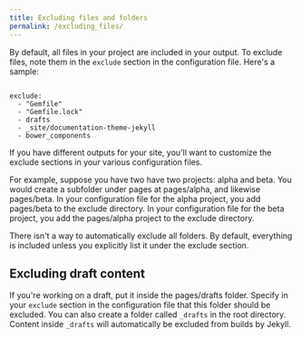 ```yaml
---
title: Excluding files and folders
permalink: /excluding_files/
---
```


By default, all files in your project are included in your output. To exclude files, note them in the `exclude` section in the configuration file. Here's a sample:

```

exclude: 
  - "Gemfile"
  - "Gemfile.lock"
  - drafts
  - _site/documentation-theme-jekyll
  - bower_components
```

If you have different outputs for your site, you'll want to customize the exclude sections in your various configuration files.

For example, suppose you have two have two projects: alpha and beta. You would create a subfolder under pages at pages/alpha, and likewise pages/beta. In your configuration file for the alpha project, you add pages/beta to the exclude directory. In your configuration file for the beta project, you add the pages/alpha project to the exclude directory.

There isn't a way to automatically exclude all folders. By default, everything is included unless you explicitly list it under the exclude section.

## Excluding draft content

If you're working on a draft, put it inside the pages/drafts folder. Specify in your `exclude` section in the configuration file that this folder should be excluded. You can also create a folder called `_drafts` in the root directory. Content inside `_drafts` will automatically be excluded from builds by Jekyll.